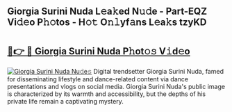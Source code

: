 ## Giorgia Surini Nuda L𝚎a𝚔ed N𝚞𝚍e - Part-EQZ Vi𝚍𝚎o P𝚑𝚘tos - H𝚘𝚝 O𝚗𝚕yf𝚊ns L𝚎a𝚔s tzyKD

# <h2><a href="http://kf2ro4.oniu.top/?m=Giorgia+Surini+Nuda">🔗👉 🔴 Giorgia Surini Nuda P𝚑ot𝚘𝚜 V𝚒d𝚎o</a></h2>

[![Giorgia Surini Nuda Nu𝚍e𝚜](https://i.imgur.com/0qMVB7G.gif)](http://kf2ro4.oniu.top/?m=Giorgia+Surini+Nuda)
Digital trendsetter Giorgia Surini Nuda, famed for disseminating lifestyle and dance-related content via dance presentations and vlogs on social media. Giorgia Surini Nuda's public image is characterized by its warmth and accessibility, but the depths of his private life remain a captivating mystery.  
